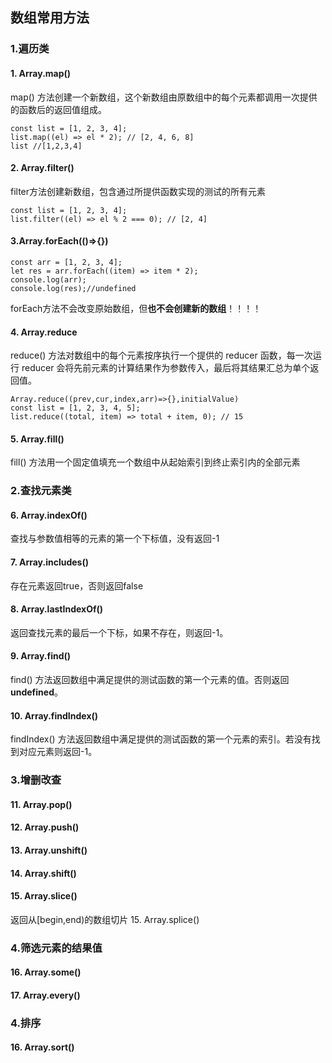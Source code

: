 ## 数组常用方法
### 1.遍历类
#### 1. Array.map()
map() 方法创建一个新数组，这个新数组由原数组中的每个元素都调用一次提供的函数后的返回值组成。

```
const list = [1, 2, 3, 4];
list.map((el) => el * 2); // [2, 4, 6, 8]
list //[1,2,3,4]
```
#### 2. Array.filter()
filter方法创建新数组，包含通过所提供函数实现的测试的所有元素
```
const list = [1, 2, 3, 4];
list.filter((el) => el % 2 === 0); // [2, 4]
```
#### 3.Array.forEach(()=>{})
```
const arr = [1, 2, 3, 4];
let res = arr.forEach((item) => item * 2);
console.log(arr);
console.log(res);//undefined
```
forEach方法不会改变原始数组，但**也不会创建新的数组**！！！！
#### 4. Array.reduce
reduce() 方法对数组中的每个元素按序执行一个提供的 reducer 函数，每一次运行 reducer 会将先前元素的计算结果作为参数传入，最后将其结果汇总为单个返回值。
```
Array.reduce((prev,cur,index,arr)=>{},initialValue)
const list = [1, 2, 3, 4, 5];
list.reduce((total, item) => total + item, 0); // 15
```
#### 5. Array.fill()
fill() 方法用一个固定值填充一个数组中从起始索引到终止索引内的全部元素
### 2.查找元素类
#### 6. Array.indexOf()
查找与参数值相等的元素的第一个下标值，没有返回-1
#### 7. Array.includes()
存在元素返回true，否则返回false
#### 8. Array.lastIndexOf()
返回查找元素的最后一个下标，如果不存在，则返回-1。
#### 9. Array.find()
find() 方法返回数组中满足提供的测试函数的第一个元素的值。否则返回 **undefined**。
#### 10. Array.findIndex()
findIndex() 方法返回数组中满足提供的测试函数的第一个元素的索引。若没有找到对应元素则返回-1。
### 3.增删改查
#### 11. Array.pop()

#### 12. Array.push()

#### 13. Array.unshift()

#### 14. Array.shift()

#### 15. Array.slice()
返回从[begin,end)的数组切片
15. Array.splice()
### 4.筛选元素的结果值

#### 16. Array.some()

#### 17. Array.every()

### 4.排序

#### 16. Array.sort()
